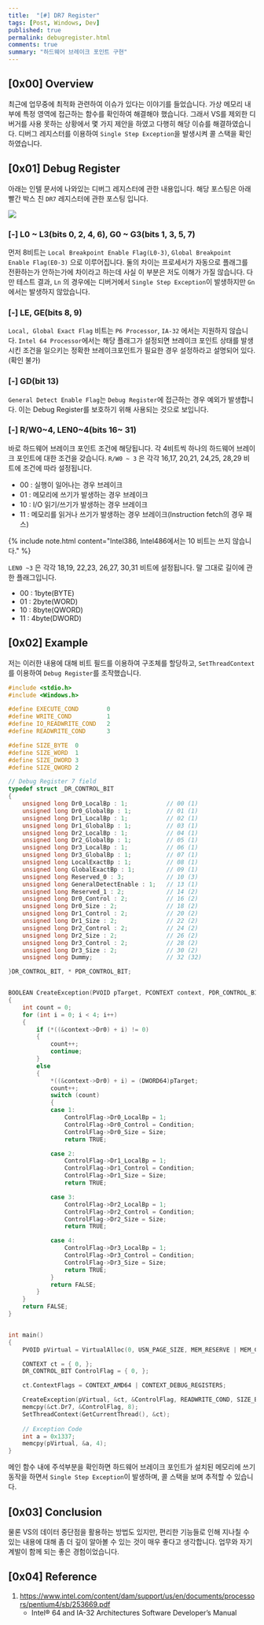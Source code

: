 ```yaml
---
title:  "[#] DR7 Register"
tags: [Post, Windows, Dev]
published: true
permalink: debugregister.html
comments: true
summary: "하드웨어 브레이크 포인트 구현"
---
```


## [0x00] Overview

최근에 업무중에 최적화 관련하여 이슈가 있다는 이야기를 들었습니다. 가상 메모리 내부에 특정 영역에 접근하는 함수를 확인하여 해결해야 했습니다.
그래서 VS를 제외한 디버거를 사용 못하는 상황에서 몇 가지 제안을 하였고 다행히 해당 이슈를 해결하였습니다. 디버그 레지스터를 이용하여 `Single Step Exception`을 발생시켜 콜 스택을 확인하였습니다.



## [0x01] Debug Register

아래는 인텔 문서에 나와있는 디버그 레지스터에 관한 내용입니다. 해당 포스팅은 아래 빨간 박스 친 `DR7` 레지스터에 관한 포스팅 입니다.

<img src="https://github.com/Shhoya/shhoya.github.io/blob/master/rsrc/post/dr_0.png?raw=true">



### [-] L0 ~ L3(bits 0, 2, 4, 6), G0 ~ G3(bits 1, 3, 5, 7)

먼저 8비트는 `Local Breakpoint Enable Flag(L0-3)`, `Global Breakpoint Enable Flag(E0-3)` 으로 이루어집니다. 둘의 차이는 프로세서가 자동으로 플래그를 전환하는가 안하는가에 차이라고 하는데 사실 이 부분은 저도 이해가 가질 않습니다. 다만 테스트 결과, `Ln` 의 경우에는 디버거에서 `Single Step Exception`이 발생하지만 `Gn`에서는 발생하지 않았습니다.



### [-] LE, GE(bits 8, 9)

`Local, Global Exact Flag` 비트는 `P6 Processor`, `IA-32` 에서는 지원하지 않습니다. `Intel 64 Processor`에서는 해당 플래그가 설정되면 브레이크 포인트 상태를 발생시킨 조건을 일으키는 정확한 브레이크포인트가 필요한 경우 설정하라고 설명되어 있다. (확인 불가)



### [-] GD(bit 13)

`General Detect Enable Flag`는 `Debug Register`에 접근하는 경우 예외가 발생합니다. 이는 Debug Register를 보호하기 위해 사용되는 것으로 보입니다.



### [-] R/W0~4, LEN0~4(bits 16~ 31)

바로 하드웨어 브레이크 포인트 조건에 해당됩니다. 각 4비트씩 하나의 하드웨어 브레이크 포인트에 대한 조건을 갖습니다. `R/W0 ~ 3` 은 각각 16,17, 20,21, 24,25, 28,29 비트에 조건에 따라 설정됩니다.

- 00 : 실행이 일어나는 경우 브레이크
- 01 : 메모리에 쓰기가 발생하는 경우 브레이크
- 10 : I/O 읽기/쓰기가 발생하는 경우 브레이크
- 11 : 메모리를 읽거나 쓰기가 발생하는 경우 브레이크(Instruction fetch의 경우 패스)

{% include note.html content="Intel386, Intel486에서는 10 비트는 쓰지 않습니다." %}

`LEN0 ~3` 은 각각 18,19, 22,23, 26,27, 30,31 비트에 설정됩니다. 말 그대로 길이에 관한 플래그입니다.

- 00 : 1byte(BYTE)
- 01 : 2byte(WORD)
- 10 : 8byte(QWORD)
- 11 : 4byte(DWORD)



## [0x02] Example

저는 이러한 내용에 대해 비트 필드를 이용하여 구조체를 할당하고, `SetThreadContext`를 이용하여 `Debug Register`를 조작했습니다.

```c
#include <stdio.h>
#include <Windows.h>

#define EXECUTE_COND        0
#define WRITE_COND          1
#define IO_READWRITE_COND   2
#define READWRITE_COND      3

#define SIZE_BYTE  0
#define SIZE_WORD  1
#define SIZE_DWORD 3
#define SIZE_QWORD 2

// Debug Register 7 field
typedef struct _DR_CONTROL_BIT
{
	unsigned long Dr0_LocalBp : 1;           // 00 (1)
	unsigned long Dr0_GlobalBp : 1;          // 01 (1)
	unsigned long Dr1_LocalBp : 1;           // 02 (1)
	unsigned long Dr1_GlobalBp : 1;          // 03 (1)
	unsigned long Dr2_LocalBp : 1;           // 04 (1)
	unsigned long Dr2_GlobalBp : 1;          // 05 (1)
	unsigned long Dr3_LocalBp : 1;           // 06 (1)
	unsigned long Dr3_GlobalBp : 1;          // 07 (1)
	unsigned long LocalExactBp : 1;          // 08 (1)
	unsigned long GlobalExactBp : 1;         // 09 (1)
	unsigned long Reserved_0 : 3;            // 10 (3)
	unsigned long GeneralDetectEnable : 1;   // 13 (1)
	unsigned long Reserved_1 : 2;            // 14 (2)
	unsigned long Dr0_Control : 2;           // 16 (2)
	unsigned long Dr0_Size : 2;              // 18 (2)
	unsigned long Dr1_Control : 2;           // 20 (2)
	unsigned long Dr1_Size : 2;              // 22 (2)
	unsigned long Dr2_Control : 2;           // 24 (2)
	unsigned long Dr2_Size : 2;              // 26 (2)
	unsigned long Dr3_Control : 2;           // 28 (2)
	unsigned long Dr3_Size : 2;              // 30 (2)
	unsigned long Dummy;                     // 32 (32)

}DR_CONTROL_BIT, * PDR_CONTROL_BIT;


BOOLEAN CreateException(PVOID pTarget, PCONTEXT context, PDR_CONTROL_BIT ControlFlag, DWORD Condition, DWORD Size)
{
	int count = 0;
	for (int i = 0; i < 4; i++)
	{
		if (*((&context->Dr0) + i) != 0)
		{
			count++;
			continue;
		}
		else
		{
			*((&context->Dr0) + i) = (DWORD64)pTarget;
			count++;
			switch (count)
			{
			case 1:
				ControlFlag->Dr0_LocalBp = 1;
				ControlFlag->Dr0_Control = Condition;
				ControlFlag->Dr0_Size = Size;
				return TRUE;

			case 2:
				ControlFlag->Dr1_LocalBp = 1;
				ControlFlag->Dr1_Control = Condition;
				ControlFlag->Dr1_Size = Size;
				return TRUE;

			case 3:
				ControlFlag->Dr2_LocalBp = 1;
				ControlFlag->Dr2_Control = Condition;
				ControlFlag->Dr2_Size = Size;
				return TRUE;

			case 4:
				ControlFlag->Dr3_LocalBp = 1;
				ControlFlag->Dr3_Control = Condition;
				ControlFlag->Dr3_Size = Size;
				return TRUE;
			}
			return FALSE;
		}
	}
	return FALSE;
}


int main()
{
	PVOID pVirtual = VirtualAlloc(0, USN_PAGE_SIZE, MEM_RESERVE | MEM_COMMIT, PAGE_READWRITE);

	CONTEXT ct = { 0, };
	DR_CONTROL_BIT ControlFlag = { 0, };

	ct.ContextFlags = CONTEXT_AMD64 | CONTEXT_DEBUG_REGISTERS;

	CreateException(pVirtual, &ct, &ControlFlag, READWRITE_COND, SIZE_BYTE);
	memcpy(&ct.Dr7, &ControlFlag, 8);
	SetThreadContext(GetCurrentThread(), &ct);
	
	// Exception Code
	int a = 0x1337;
	memcpy(pVirtual, &a, 4);
}
```

메인 함수 내에 주석부분을 확인하면 하드웨어 브레이크 포인트가 설치된 메모리에 쓰기 동작을 하면서 `Single Step Exception`이 발생하며, 콜 스택을 보며 추적할 수 있습니다.



## [0x03] Conclusion

물론 VS의 데이터 중단점을 활용하는 방법도 있지만, 편리한 기능들로 인해 지나칠 수 있는 내용에 대해 좀 더 깊이 알아볼 수 있는 것이 매우 좋다고 생각합니다. 업무와 자기계발이 함께 되는 좋은 경험이었습니다.



## [0x04] Reference

1. https://www.intel.com/content/dam/support/us/en/documents/processors/pentium4/sb/253669.pdf
   - Intel® 64 and IA-32 Architectures Software Developer’s Manual